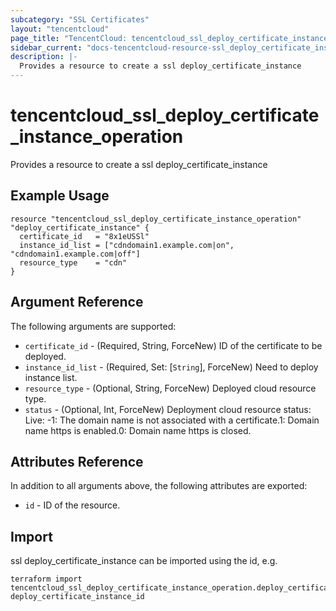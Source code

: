 ```yaml
---
subcategory: "SSL Certificates"
layout: "tencentcloud"
page_title: "TencentCloud: tencentcloud_ssl_deploy_certificate_instance_operation"
sidebar_current: "docs-tencentcloud-resource-ssl_deploy_certificate_instance_operation"
description: |-
  Provides a resource to create a ssl deploy_certificate_instance
---
```


# tencentcloud_ssl_deploy_certificate_instance_operation

Provides a resource to create a ssl deploy_certificate_instance

## Example Usage

```hcl
resource "tencentcloud_ssl_deploy_certificate_instance_operation" "deploy_certificate_instance" {
  certificate_id   = "8x1eUSSl"
  instance_id_list = ["cdndomain1.example.com|on", "cdndomain1.example.com|off"]
  resource_type    = "cdn"
}
```

## Argument Reference

The following arguments are supported:

* `certificate_id` - (Required, String, ForceNew) ID of the certificate to be deployed.
* `instance_id_list` - (Required, Set: [`String`], ForceNew) Need to deploy instance list.
* `resource_type` - (Optional, String, ForceNew) Deployed cloud resource type.
* `status` - (Optional, Int, ForceNew) Deployment cloud resource status: Live: -1: The domain name is not associated with a certificate.1:  Domain name https is enabled.0:  Domain name https is closed.

## Attributes Reference

In addition to all arguments above, the following attributes are exported:

* `id` - ID of the resource.



## Import

ssl deploy_certificate_instance can be imported using the id, e.g.

```
terraform import tencentcloud_ssl_deploy_certificate_instance_operation.deploy_certificate_instance deploy_certificate_instance_id
```


